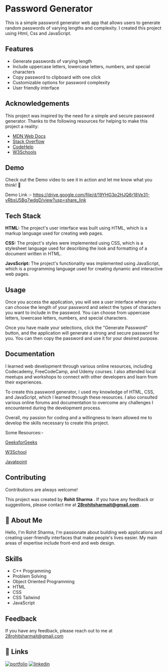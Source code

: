 
# Password Generator
This is a simple password generator web app that allows users to generate random passwords of varying lengths and complexity. I created this project using Html, Css and JavaScript. 


## Features


- Generate passwords of varying length
- Include uppercase letters, lowercase letters, numbers, and special characters
- Copy password to clipboard with one click
- Customizable options for password complexity
- User friendly interface


## Acknowledgements

This project was inspired by the need for a simple and secure password generator. Thanks to the following resources for helping to make this project a reality:

 - [MDN Web Docs](https://developer.mozilla.org/en-US/)
 - [Stack Overflow](https://stackoverflow.com/documentation)
- [CodeHelp](https://www.thecodehelp.in/)
- [W3Schools](https://www.w3schools.com/whatis/)
## Demo

Check out the Demo video to see it in action and let me know what you think! 🤔

Demo Link :- https://drive.google.com/file/d/19YHG3p2HJQ6r18Ve31-yRbsU5Bg7wdgD/view?usp=share_link

## Tech Stack

**HTML:** The project's user interface was built using HTML, which is a markup language used for creating web pages.

**CSS:**  The project's styles were implemented using CSS, which is a stylesheet language used for describing the look and formatting of a document written in HTML.

**JavsScript:** The project's functionality was implemented using JavaScript, which is a programming language used for creating dynamic and interactive web pages.


## Usage

Once you access the application, you will see a user interface where you can choose the length of your password and select the types of characters you want to include in the password. You can choose from uppercase letters, lowercase letters, numbers, and special characters.

Once you have made your selections, click the "Generate Password" button, and the application will generate a strong and secure password for you. You can then copy the password and use it for your desired purpose.


## Documentation

I learned web development through various online resources, including Codecademy, FreeCodeCamp, and Udemy courses. I also attended local meetups and workshops to connect with other developers and learn from their experiences.

To create this password generator, I used my knowledge of HTML, CSS, and JavaScript, which I learned through these resources. I also consulted various online forums and documentation to overcome any challenges I encountered during the development process.

Overall, my passion for coding and a willingness to learn allowed me to develop the skills necessary to create this project.

Some Resources:- 

[GeeksforGeeks](https://www.geeksforgeeks.org/generating-strong-password-using-python/)

[W3School](https://www.w3schools.com/whatis/)

[Javatpoint](https://www.javatpoint.com/what-is-a-webpage)

## Contributing

Contributions are always welcome!

This project was created by **Rohit Sharma** . If you have any feedback or suggestions, please contact me at **28rohitsharmait@gmail.com** .


## 🚀 About Me
Hello, I'm Rohit Sharma, I'm passionate about building web applications and creating user-friendly interfaces that make people's lives easier. My main areas of expertise include front-end and web design.

## Skills
- C++ Programming
- Problem Solving
- Object Oriented Programming
- HTML
- CSS
- CSS Tailwind
- JavaScript
  
## Feedback

If you have any feedback, please reach out to me at 28rohitsharmait@gmail.com


## 🔗 Links
[![portfolio](https://img.shields.io/badge/my_portfolio-000?style=for-the-badge&logo=ko-fi&logoColor=white)](https://mgwaaxiynjbsesiu3byn2a.on.drv.tw/Rohit's_Portfolio/)
[![linkedin](https://img.shields.io/badge/linkedin-0A66C2?style=for-the-badge&logo=linkedin&logoColor=white)](https://www.linkedin.com/in/rohitsharma2003/)


